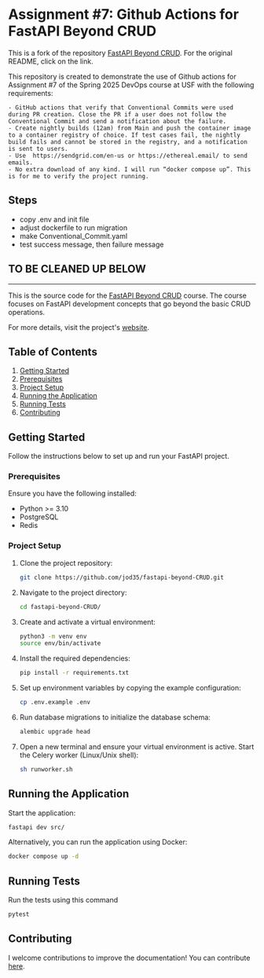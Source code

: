# Assignment #7: Github Actions for FastAPI Beyond CRUD 

This is a fork of the repository [FastAPI Beyond CRUD](https://github.com/jod35/fastapi-beyond-CRUD). For the original README, click on the link.

This repository is created to demonstrate the use of Github actions for Assignment #7 of the Spring 2025 DevOps course at USF with the following requirements:

```
- GitHub actions that verify that Conventional Commits were used during PR creation. Close the PR if a user does not follow the Conventional Commit and send a notification about the failure.
- Create nightly builds (12am) from Main and push the container image to a container registry of choice. If test cases fail, the nightly build fails and cannot be stored in the registry, and a notification is sent to users.
- Use  https://sendgrid.com/en-us or https://ethereal.email/ to send emails.
- No extra download of any kind. I will run “docker compose up”. This is for me to verify the project running.
```

## Steps

- copy .env and init file
- adjust dockerfile to run migration
- make Conventional_Commit.yaml
- test success message, then failure message

## TO BE CLEANED UP BELOW
------------------------------------------------------------------------------------------


This is the source code for the [FastAPI Beyond CRUD](https://youtube.com/playlist?list=PLEt8Tae2spYnHy378vMlPH--87cfeh33P&si=rl-08ktaRjcm2aIQ) course. The course focuses on FastAPI development concepts that go beyond the basic CRUD operations.

For more details, visit the project's [website](https://jod35.github.io/fastapi-beyond-crud-docs/site/).


## Table of Contents

1. [Getting Started](#getting-started)
2. [Prerequisites](#prerequisites)
3. [Project Setup](#project-setup)
4. [Running the Application](#running-the-application)
5. [Running Tests](#running-tests)
6. [Contributing](#contributing)

## Getting Started
Follow the instructions below to set up and run your FastAPI project.

### Prerequisites
Ensure you have the following installed:

- Python >= 3.10
- PostgreSQL
- Redis

### Project Setup
1. Clone the project repository:
    ```bash
    git clone https://github.com/jod35/fastapi-beyond-CRUD.git
    ```
   
2. Navigate to the project directory:
    ```bash
    cd fastapi-beyond-CRUD/
    ```

3. Create and activate a virtual environment:
    ```bash
    python3 -m venv env
    source env/bin/activate
    ```

4. Install the required dependencies:
    ```bash
    pip install -r requirements.txt
    ```

5. Set up environment variables by copying the example configuration:
    ```bash
    cp .env.example .env
    ```

6. Run database migrations to initialize the database schema:
    ```bash
    alembic upgrade head
    ```

7. Open a new terminal and ensure your virtual environment is active. Start the Celery worker (Linux/Unix shell):
    ```bash
    sh runworker.sh
    ```

## Running the Application
Start the application:

```bash
fastapi dev src/
```
Alternatively, you can run the application using Docker:
```bash
docker compose up -d
```
## Running Tests
Run the tests using this command
```bash
pytest
```

## Contributing
I welcome contributions to improve the documentation! You can contribute [here](https://github.com/jod35/fastapi-beyond-crud-docs).
